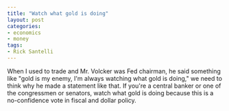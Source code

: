 ```yaml
---
title: "Watch what gold is doing"
layout: post
categories:
- economics
- money
tags:
- Rick Santelli
---
```


When I used to trade and Mr. Volcker was Fed chairman, he said something like "gold is my enemy, I'm always watching what gold is doing," we need to think why he made a statement like that. If you're a central banker or one of the congressmen or senators, watch what gold is doing because this is a no-confidence vote in fiscal and dollar policy.
